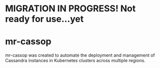 # MIGRATION IN PROGRESS! Not ready for use...yet

# mr-cassop
mr-cassop was created to automate the deployment and management of Cassandra instances in Kubernetes clusters across multiple regions.

